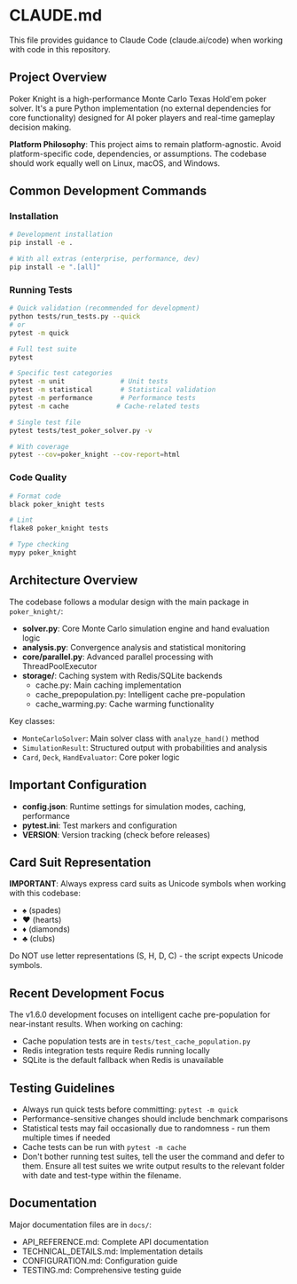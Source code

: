 # CLAUDE.md

This file provides guidance to Claude Code (claude.ai/code) when working with code in this repository.

## Project Overview

Poker Knight is a high-performance Monte Carlo Texas Hold'em poker solver. It's a pure Python implementation (no external dependencies for core functionality) designed for AI poker players and real-time gameplay decision making.

**Platform Philosophy**: This project aims to remain platform-agnostic. Avoid platform-specific code, dependencies, or assumptions. The codebase should work equally well on Linux, macOS, and Windows.

## Common Development Commands

### Installation
```bash
# Development installation
pip install -e .

# With all extras (enterprise, performance, dev)
pip install -e ".[all]"
```

### Running Tests
```bash
# Quick validation (recommended for development)
python tests/run_tests.py --quick
# or
pytest -m quick

# Full test suite
pytest

# Specific test categories
pytest -m unit              # Unit tests
pytest -m statistical       # Statistical validation
pytest -m performance       # Performance tests
pytest -m cache            # Cache-related tests

# Single test file
pytest tests/test_poker_solver.py -v

# With coverage
pytest --cov=poker_knight --cov-report=html
```

### Code Quality
```bash
# Format code
black poker_knight tests

# Lint
flake8 poker_knight tests

# Type checking
mypy poker_knight
```

## Architecture Overview

The codebase follows a modular design with the main package in `poker_knight/`:

- **solver.py**: Core Monte Carlo simulation engine and hand evaluation logic
- **analysis.py**: Convergence analysis and statistical monitoring
- **core/parallel.py**: Advanced parallel processing with ThreadPoolExecutor
- **storage/**: Caching system with Redis/SQLite backends
  - cache.py: Main caching implementation
  - cache_prepopulation.py: Intelligent cache pre-population
  - cache_warming.py: Cache warming functionality

Key classes:
- `MonteCarloSolver`: Main solver class with `analyze_hand()` method
- `SimulationResult`: Structured output with probabilities and analysis
- `Card`, `Deck`, `HandEvaluator`: Core poker logic

## Important Configuration

- **config.json**: Runtime settings for simulation modes, caching, performance
- **pytest.ini**: Test markers and configuration
- **VERSION**: Version tracking (check before releases)

## Card Suit Representation

**IMPORTANT**: Always express card suits as Unicode symbols when working with this codebase:
- ♠ (spades)
- ♥ (hearts)
- ♦ (diamonds)
- ♣ (clubs)

Do NOT use letter representations (S, H, D, C) - the script expects Unicode symbols.

## Recent Development Focus

The v1.6.0 development focuses on intelligent cache pre-population for near-instant results. When working on caching:
- Cache population tests are in `tests/test_cache_population.py`
- Redis integration tests require Redis running locally
- SQLite is the default fallback when Redis is unavailable

## Testing Guidelines

- Always run quick tests before committing: `pytest -m quick`
- Performance-sensitive changes should include benchmark comparisons
- Statistical tests may fail occasionally due to randomness - run them multiple times if needed
- Cache tests can be run with `pytest -m cache`
- Don't bother running test suites, tell the user the command and defer to them. Ensure all test suites we write output results to the relevant folder with date and test-type within the filename.

## Documentation

Major documentation files are in `docs/`:
- API_REFERENCE.md: Complete API documentation
- TECHNICAL_DETAILS.md: Implementation details
- CONFIGURATION.md: Configuration guide
- TESTING.md: Comprehensive testing guide